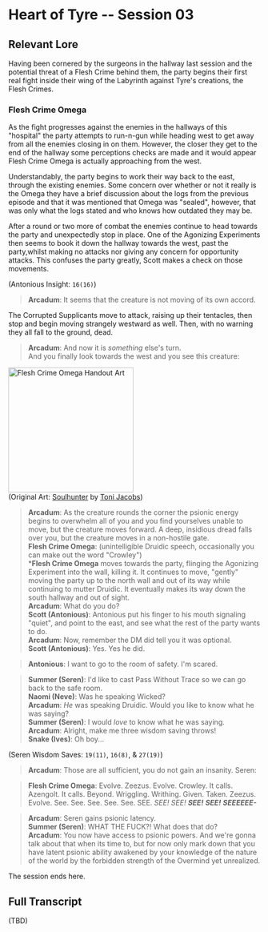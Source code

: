 # Heart of Tyre -- Session 03

## Relevant Lore

Having been cornered by the surgeons in the hallway last session and the potential threat of a Flesh Crime behind them, the party begins their first real fight inside their wing of the Labyrinth against Tyre's creations, the Flesh Crimes.

### Flesh Crime Omega

As the fight progresses against the enemies in the hallways of this "hospital" the party attempts to run-n-gun while heading west to get away from all the enemies closing in on them. However, the closer they get to the end of the hallway some perceptions checks are made and it would appear Flesh Crime Omega is actually approaching from the west.

Understandably, the party begins to work their way back to the east, through the existing enemies. Some concern over whether or not it really is the Omega they have a brief discussion about the logs from the previous episode and that it was mentioned that Omega was "sealed", however, that was only what the logs stated and who knows how outdated they may be.

After a round or two more of combat the enemies continue to head towards the party and unexpectedly stop in place. One of the Agonizing Experiments then seems to book it down the hallway towards the west, past the party,whilst making no attacks nor giving any concern for opportunity attacks. This confuses the party greatly, Scott makes a check on those movements.

(Antonious Insight: `16(16)`)

> **Arcadum**: It seems that the creature is not moving of its own accord.

The Corrupted Supplicants move to attack, raising up their tentacles, then stop and begin moving strangely westward as well. Then, with no warning they all fall to the ground, dead.

> **Arcadum**: And now it is *something* else's turn.<br>
And you finally look towards the west and you see this creature:

[<img src="https://i.imgur.com/d83Cw9C.png" alt="Flesh Crime Omega Handout Art" height="250px" />](https://i.imgur.com/d83Cw9C.png)<br>
(Original Art: [Soulhunter](https://www.deviantart.com/artofjustaman/art/Soulhunter-680145105) by [Toni Jacobs](https://www.deviantart.com/artofjustaman)) 

> **Arcadum**: As the creature rounds the corner the psionic energy begins to overwhelm all of you and you find yourselves unable to move, but the creature moves forward. A deep, insidious dread falls over you, but the creature moves in a non-hostile gate.<br>
**Flesh Crime Omega**: (unintelligible Druidic speech, occasionally you can make out the word "Crowley")<br>
***Flesh Crime Omega** moves towards the party, flinging the Agonizing Experiment into the wall, killing it. It continues to move, "gently" moving the party up to the north wall and out of its way while continuing to mutter Druidic. It eventually makes its way down the south hallway and out of sight.<br>
**Arcadum**: What do you do?<br>
**Scott (Antonious)**: Antonious put his finger to his mouth signaling "quiet", and point to the east, and see what the rest of the party wants to do.<br>
**Arcadum**: Now, remember the DM did tell you it was optional.<br>
**Scott (Antonious)**: Yes. Yes he did.<br>

> **Antonious**: I want to go to the room of safety. I'm scared.

> **Summer (Seren)**: I'd like to cast Pass Without Trace so we can go back to the safe room.<br>
**Naomi (Neve)**: Was he speaking Wicked?<br>
**Arcadum**: *He* was speaking Druidic. Would you like to know what he was saying?<br>
**Summer (Seren)**: I would *love* to know what he was saying.<br>
**Arcadum**: Alright, make me three wisdom saving throws!<br>
**Snake (Ives)**: Oh boy...<br>

(Seren Wisdom Saves: `19(11)`, `16(8)`, & `27(19)`)

> **Arcadum**: Those are all sufficient, you do not gain an insanity. Seren:

> **Flesh Crime Omega**: Evolve. Zeezus. Evolve. Crowley. It calls. Azengolt. It calls. Beyond. Wriggling. Writhing. Given. Taken. Zeezus. Evolve. See. See. See. See. See. SEE. *SEE!* *SEE!* ***SEE!*** ***SEE!*** ***SEEEEEE-***

> **Arcadum**: Seren gains psionic latency.<br>
**Summer (Seren)**: WHAT THE FUCK?! What does that do?<br>
**Arcadum**: You now have access to psionic powers. And we're gonna talk about that when its time to, but for now only mark down that you have latent psionic ability awakened by your knowledge of the nature of the world by the forbidden strength of the Overmind yet unrealized.

The session ends here.

## Full Transcript

(TBD)
